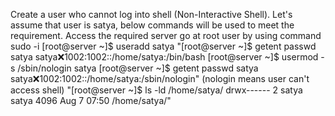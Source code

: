 Create a user who cannot log into shell (Non-Interactive Shell).
  Let's assume that user is satya, below commands will be used to meet the requirement.
    Access the required server go at root user by using command sudo -i
  [root@server ~]$ useradd satya
"[root@server  ~]$ getent passwd satya
satya:x:1002:1002::/home/satya:/bin/bash
[root@server ~]$ usermod -s /sbin/nologin satya
[root@server ~]$ getent passwd satya
satya:x:1002:1002::/home/satya:/sbin/nologin"  (nologin means user can't access shell)
"[root@server ~]$ ls -ld /home/satya/
drwx------ 2 satya satya 4096 Aug  7 07:50 /home/satya/"
